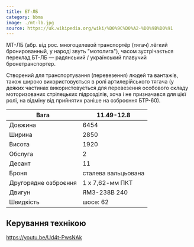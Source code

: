 ```yaml
---
title: БТ-ЛБ
category: bbms
image: ./mt-lb.jpg
source: https://uk.wikipedia.org/wiki/%D0%9C%D0%A2-%D0%9B%D0%91
---
```


МТ-ЛБ (абр. від рос. многоцелевой транспортёр (тягач) лёгкий бронированный, у народі звуть "мотолига"), часом зустрічається переклад БТ-ЛБ — радянський / український плавучий бронетранспортер.

Створений для транспортування (перевезення) людей та вантажів, також широко використовується в ролі артилерійського тягача (у деяких частинах використовується для перевезення особового складу моторизованих стрілецьких підрозділів, хоча і не призначався для цієї ролі, на відміну від прийнятих раніше на озброєння БТР-60).

| Вага                 | 11.49-12.8          |
| -------------------- | ------------------- |
| Довжина              | 6454                |
| Ширина               | 2850                |
| Висота               | 1920                |
| Обслуга              | 2                   |
| Десант               | 11                  |
| Броня                | сталева вальцьована |
| Другорядне озброєння | 1 х 7,62-мм ПКТ     |
| Двигун               | ЯМЗ-238В 240        |
| Швидкість            | шосе: 62            |

## Керування технікою

https://youtu.be/Ud4t-PwsNAk

